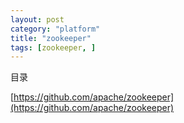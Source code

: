 ```yaml
---
layout: post
category: "platform"
title: "zookeeper"
tags: [zookeeper, ]
---
```


目录

<!-- TOC -->


<!-- /TOC -->

[https://github.com/apache/zookeeper](https://github.com/apache/zookeeper)
